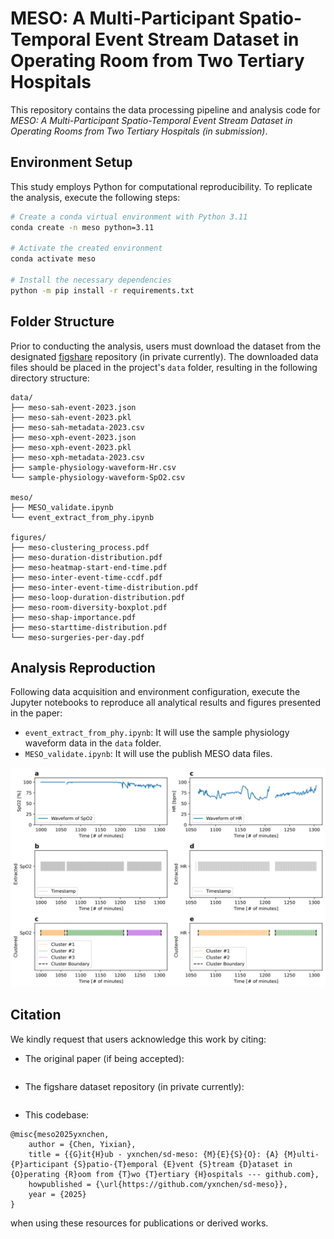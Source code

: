 # MESO: A Multi-Participant Spatio-Temporal Event Stream Dataset in Operating Room from Two Tertiary Hospitals

This repository contains the data processing pipeline and analysis code for *MESO: A Multi-Participant Spatio-Temporal Event Stream Dataset in Operating Rooms from Two Tertiary Hospitals (in submission)*.



## Environment Setup

This study employs Python for computational reproducibility. To replicate the analysis, execute the following steps:

```bash
# Create a conda virtual environment with Python 3.11
conda create -n meso python=3.11

# Activate the created environment
conda activate meso

# Install the necessary dependencies
python -m pip install -r requirements.txt
```

## Folder Structure

Prior to conducting the analysis, users must download the dataset from the designated [figshare]() repository (in private currently). The downloaded data files should be placed in the project's `data` folder, resulting in the following directory structure:

```
data/
├── meso-sah-event-2023.json
├── meso-sah-event-2023.pkl
├── meso-sah-metadata-2023.csv
├── meso-xph-event-2023.json   
├── meso-xph-event-2023.pkl     
├── meso-xph-metadata-2023.csv 
├── sample-physiology-waveform-Hr.csv
└── sample-physiology-waveform-SpO2.csv

meso/
├── MESO_validate.ipynb
└── event_extract_from_phy.ipynb

figures/
├── meso-clustering_process.pdf
├── meso-duration-distribution.pdf     
├── meso-heatmap-start-end-time.pdf    
├── meso-inter-event-time-ccdf.pdf        
├── meso-inter-event-time-distribution.pdf             
├── meso-loop-duration-distribution.pdf 
├── meso-room-diversity-boxplot.pdf
├── meso-shap-importance.pdf
├── meso-starttime-distribution.pdf
└── meso-surgeries-per-day.pdf 
```


## Analysis Reproduction

Following data acquisition and environment configuration, execute the Jupyter notebooks to reproduce all analytical results and figures presented in the paper:

- `event_extract_from_phy.ipynb`: It will use the sample physiology waveform data in the `data` folder.
- `MESO_validate.ipynb`: It will use the publish MESO data files.

![](figures/meso-clustering_process.svg)


## Citation

We kindly request that users acknowledge this work by citing:

- The original paper (if being accepted):

```

```

- The figshare dataset repository (in private currently):

```

```

- This codebase:

```
@misc{meso2025yxnchen,
	author = {Chen, Yixian},
	title = {{G}it{H}ub - yxnchen/sd-meso: {M}{E}{S}{O}: {A} {M}ulti-{P}articipant {S}patio-{T}emporal {E}vent {S}tream {D}ataset in {O}perating {R}oom from {T}wo {T}ertiary {H}ospitals --- github.com},
	howpublished = {\url{https://github.com/yxnchen/sd-meso}},
	year = {2025}
}
```
when using these resources for publications or derived works.

